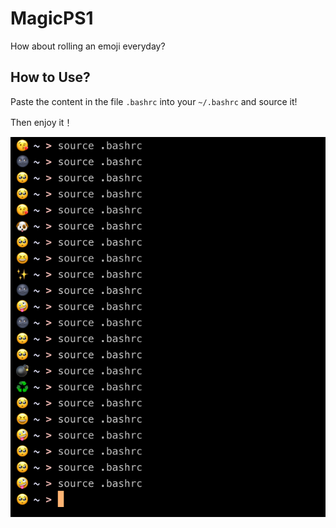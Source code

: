 # MagicPS1
How about rolling an emoji everyday?

## How to Use?

Paste the content in the file `.bashrc` into your `~/.bashrc` and source it!

Then enjoy it！

![example](./img/example.png)
